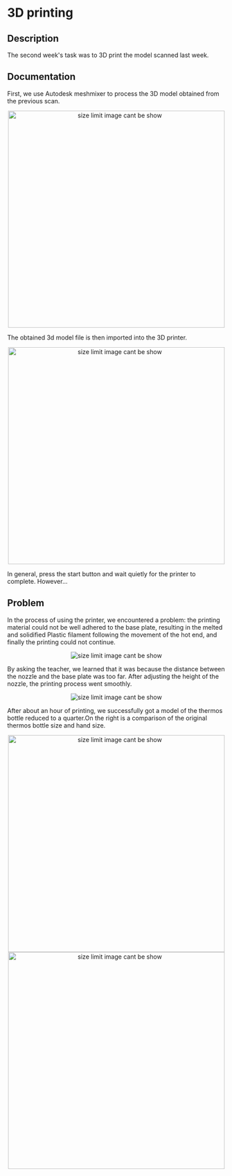 # 3D printing
## Description

The second week's task was to 3D print the model scanned last week.
## Documentation 

First, we use Autodesk meshmixer to process the 3D model obtained from the previous scan.
<p align="center">
	<img src="./1.png") alt="size limit image cant be show" width="500">
</p>

The obtained 3d model file is then imported into the 3D printer.
<p align="center">
	<img src="./2.png") alt="size limit image cant be show" width="500">
</p>

In general, press the start button and wait quietly for the printer to complete.
However...

## Problem 

In the process of using the printer, we encountered a problem: the printing material could not be well adhered to the base plate,  resulting in the melted and solidified Plastic filament following the movement of the hot end, and finally the printing could not continue.
<p align="center">
	<img src="./3.png") alt="size limit image cant be show" high="500">
</p>
By asking the teacher, we learned that it was because the distance between the nozzle and the base plate was too far. 
After adjusting the height of the nozzle, the printing process went smoothly.
<p align="center">
	<img src="./4.png") alt="size limit image cant be show" high="500">
</p>
After about an hour of printing, we successfully got a model of the thermos bottle reduced to a quarter.On the right is a comparison of the original thermos bottle size and hand size.
<p align="center">
	<img src="./5.png") alt="size limit image cant be show" width="500">
  <img src="./6.jpg") alt="size limit image cant be show" width="500">
</p>
